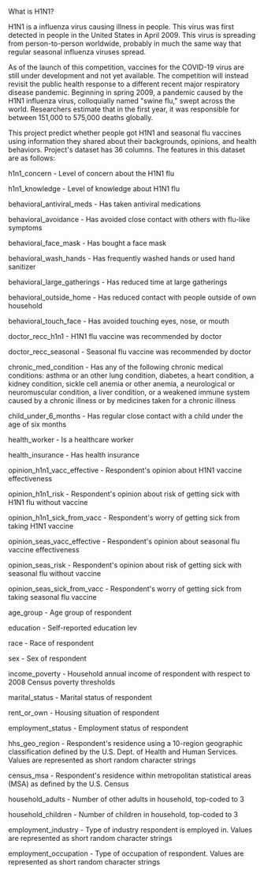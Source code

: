 What is H1N1?

H1N1 is a influenza virus causing illness in people. This virus was first detected in people in the United States in April 2009. This virus is spreading from person-to-person worldwide, probably in much the same way that regular seasonal influenza viruses spread.

As of the launch of this competition, vaccines for the COVID-19 virus are still under development and not yet available. The competition will instead revisit the public health response to a different recent major respiratory disease pandemic. Beginning in spring 2009, a pandemic caused by the H1N1 influenza virus, colloquially named "swine flu," swept across the world. Researchers estimate that in the first year, it was responsible for between 151,000 to 575,000 deaths globally.

This project  predict whether people got H1N1 and seasonal flu vaccines using information they shared about their backgrounds, opinions, and health behaviors. Project's dataset has 36 columns. The features in this dataset are as follows:

h1n1_concern - Level of concern about the H1N1 flu

h1n1_knowledge - Level of knowledge about H1N1 flu

behavioral_antiviral_meds - Has taken antiviral medications

behavioral_avoidance - Has avoided close contact with others with flu-like symptoms

behavioral_face_mask - Has bought a face mask

behavioral_wash_hands - Has frequently washed hands or used hand sanitizer

behavioral_large_gatherings - Has reduced time at large gatherings

behavioral_outside_home - Has reduced contact with people outside of own household

behavioral_touch_face - Has avoided touching eyes, nose, or mouth

doctor_recc_h1n1 - H1N1 flu vaccine was recommended by doctor

doctor_recc_seasonal - Seasonal flu vaccine was recommended by doctor

chronic_med_condition - Has any of the following chronic medical conditions: asthma or an other lung condition, diabetes, a heart condition, a kidney condition, 
sickle cell anemia or other anemia, a neurological or neuromuscular condition, a liver condition, or a weakened immune system caused by a chronic illness or by medicines taken for a chronic illness

child_under_6_months - Has regular close contact with a child under the age of six months

health_worker - Is a healthcare worker

health_insurance - Has health insurance

opinion_h1n1_vacc_effective - Respondent's opinion about H1N1 vaccine effectiveness

opinion_h1n1_risk - Respondent's opinion about risk of getting sick with H1N1 flu without vaccine

opinion_h1n1_sick_from_vacc - Respondent's worry of getting sick from taking H1N1 vaccine

opinion_seas_vacc_effective - Respondent's opinion about seasonal flu vaccine effectiveness

opinion_seas_risk - Respondent's opinion about risk of getting sick with seasonal flu without vaccine

opinion_seas_sick_from_vacc - Respondent's worry of getting sick from taking seasonal flu vaccine

age_group - Age group of respondent

education - Self-reported education lev

race - Race of respondent

sex - Sex of respondent

income_poverty - Household annual income of respondent with respect to 2008 Census poverty thresholds

marital_status - Marital status of respondent

rent_or_own - Housing situation of respondent

employment_status - Employment status of respondent

hhs_geo_region - Respondent's residence using a 10-region geographic classification defined by the U.S. Dept. of Health and Human Services. Values are represented 
as short random character strings

census_msa - Respondent's residence within metropolitan statistical areas (MSA) as defined by the U.S. Census

household_adults - Number of other adults in household, top-coded to 3

household_children - Number of children in household, top-coded to 3

employment_industry - Type of industry respondent is employed in. Values are represented as short random character strings

employment_occupation - Type of occupation of respondent. Values are represented as short random character strings
